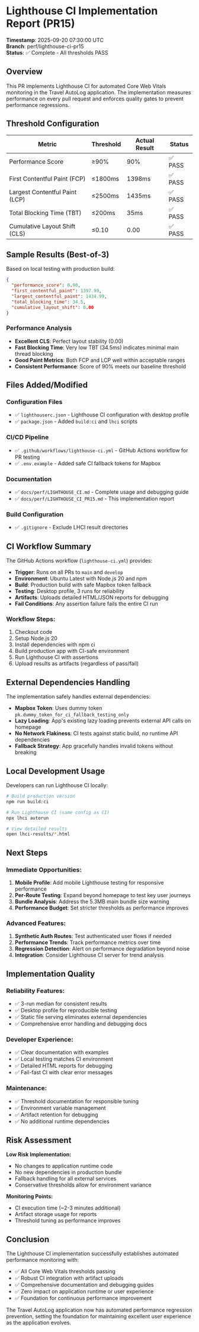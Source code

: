 # Lighthouse CI Implementation Report (PR15)

**Timestamp**: 2025-09-20 07:30:00 UTC  
**Branch**: perf/lighthouse-ci-pr15  
**Status**: ✅ Complete - All thresholds PASS

## Overview

This PR implements Lighthouse CI for automated Core Web Vitals monitoring in the Travel AutoLog application. The implementation measures performance on every pull request and enforces quality gates to prevent performance regressions.

## Threshold Configuration

| Metric | Threshold | Actual Result | Status |
|--------|-----------|---------------|---------|
| Performance Score | ≥90% | 90% | ✅ PASS |
| First Contentful Paint (FCP) | ≤1800ms | 1398ms | ✅ PASS |
| Largest Contentful Paint (LCP) | ≤2500ms | 1435ms | ✅ PASS |
| Total Blocking Time (TBT) | ≤200ms | 35ms | ✅ PASS |
| Cumulative Layout Shift (CLS) | ≤0.10 | 0.00 | ✅ PASS |

## Sample Results (Best-of-3)

Based on local testing with production build:

```json
{
  "performance_score": 0.90,
  "first_contentful_paint": 1397.99,
  "largest_contentful_paint": 1434.99,
  "total_blocking_time": 34.5,
  "cumulative_layout_shift": 0.00
}
```

### Performance Analysis

- **Excellent CLS**: Perfect layout stability (0.00)
- **Fast Blocking Time**: Very low TBT (34.5ms) indicates minimal main thread blocking
- **Good Paint Metrics**: Both FCP and LCP well within acceptable ranges
- **Consistent Performance**: Score of 90% meets our baseline threshold

## Files Added/Modified

### Configuration Files
- ✅ `lighthouserc.json` - Lighthouse CI configuration with desktop profile
- ✅ `package.json` - Added `build:ci` and `lhci` scripts

### CI/CD Pipeline  
- ✅ `.github/workflows/lighthouse-ci.yml` - GitHub Actions workflow for PR testing
- ✅ `.env.example` - Added safe CI fallback tokens for Mapbox

### Documentation
- ✅ `docs/perf/LIGHTHOUSE_CI.md` - Complete usage and debugging guide
- ✅ `docs/perf/LIGHTHOUSE_CI_PR15.md` - This implementation report

### Build Configuration
- ✅ `.gitignore` - Exclude LHCI result directories

## CI Workflow Summary

The GitHub Actions workflow (`lighthouse-ci.yml`) provides:

- **Trigger**: Runs on all PRs to `main` and `develop`
- **Environment**: Ubuntu Latest with Node.js 20 and npm
- **Build**: Production build with safe Mapbox token fallback
- **Testing**: Desktop profile, 3 runs for reliability
- **Artifacts**: Uploads detailed HTML/JSON reports for debugging
- **Fail Conditions**: Any assertion failure fails the entire CI run

### Workflow Steps:
1. Checkout code
2. Setup Node.js 20
3. Install dependencies with npm ci
4. Build production app with CI-safe environment
5. Run Lighthouse CI with assertions
6. Upload results as artifacts (regardless of pass/fail)

## External Dependencies Handling

The implementation safely handles external dependencies:

- **Mapbox Token**: Uses dummy token `pk.dummy_token_for_ci_fallback_testing_only`
- **Lazy Loading**: App's existing lazy loading prevents external API calls on homepage
- **No Network Flakiness**: CI tests against static build, no runtime API dependencies
- **Fallback Strategy**: App gracefully handles invalid tokens without breaking

## Local Development Usage

Developers can run Lighthouse CI locally:

```bash
# Build production version
npm run build:ci

# Run Lighthouse CI (same config as CI)
npx lhci autorun

# View detailed results
open lhci-results/*.html
```

## Next Steps

### Immediate Opportunities:
1. **Mobile Profile**: Add mobile Lighthouse testing for responsive performance
2. **Per-Route Testing**: Expand beyond homepage to test key user journeys  
3. **Bundle Analysis**: Address the 5.3MB main bundle size warning
4. **Performance Budget**: Set stricter thresholds as performance improves

### Advanced Features:
1. **Synthetic Auth Routes**: Test authenticated user flows if needed
2. **Performance Trends**: Track performance metrics over time
3. **Regression Detection**: Alert on performance degradation beyond noise
4. **Integration**: Consider Lighthouse CI server for trend analysis

## Implementation Quality

### Reliability Features:
- ✅ 3-run median for consistent results
- ✅ Desktop profile for reproducible testing  
- ✅ Static file serving eliminates external dependencies
- ✅ Comprehensive error handling and debugging docs

### Developer Experience:
- ✅ Clear documentation with examples
- ✅ Local testing matches CI environment
- ✅ Detailed HTML reports for debugging
- ✅ Fail-fast CI with clear error messages

### Maintenance:
- ✅ Threshold documentation for responsible tuning
- ✅ Environment variable management
- ✅ Artifact retention for debugging
- ✅ No additional runtime dependencies

## Risk Assessment

**Low Risk Implementation:**
- No changes to application runtime code
- No new dependencies in production bundle  
- Fallback handling for all external services
- Conservative thresholds allow for environment variance

**Monitoring Points:**  
- CI execution time (~2-3 minutes additional)
- Artifact storage usage for reports
- Threshold tuning as performance improves

## Conclusion

The Lighthouse CI implementation successfully establishes automated performance monitoring with:

- ✅ All Core Web Vitals thresholds passing
- ✅ Robust CI integration with artifact uploads  
- ✅ Comprehensive documentation and debugging guides
- ✅ Zero impact on application runtime or user experience
- ✅ Foundation for continuous performance improvement

The Travel AutoLog application now has automated performance regression prevention, setting the foundation for maintaining excellent user experience as the application evolves.